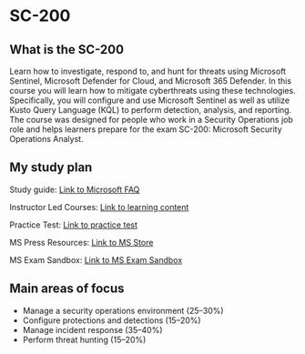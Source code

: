 # SC-200

## What is the SC-200

Learn how to investigate, respond to, and hunt for threats using Microsoft Sentinel, Microsoft Defender for Cloud, and Microsoft 365 Defender. In this course you will learn how to mitigate cyberthreats using these technologies. Specifically, you will configure and use Microsoft Sentinel as well as utilize Kusto Query Language (KQL) to perform detection, analysis, and reporting. The course was designed for people who work in a Security Operations job role and helps learners prepare for the exam SC-200: Microsoft Security Operations Analyst.

## My study plan

Study guide: [Link to Microsoft FAQ](https://learn.microsoft.com/en-us/credentials/certifications/resources/study-guides/sc-200)

Instructor Led Courses: [Link to learning content](https://learn.microsoft.com/en-us/training/browse/)

Practice Test: [Link to practice test](https://learn.microsoft.com/en-us/credentials/certifications/prepare-exam#take-a-practice-assessment)

MS Press Resources: [Link to MS Store](https://www.microsoftpressstore.com/)

MS Exam Sandbox: [Link to MS Exam Sandbox](https://learn.microsoft.com/en-us/credentials/certifications/prepare-exam#explore-the-exam-sandbox)



## Main areas of focus

* Manage a security operations environment (25–30%)
* Configure protections and detections (15–20%)
* Manage incident response (35–40%)
* Perform threat hunting (15–20%)


